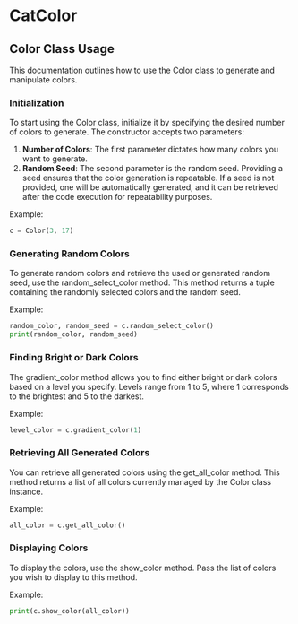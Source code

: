 # CatColor
## Color Class Usage

This documentation outlines how to use the Color class to generate and manipulate colors.

### Initialization

To start using the Color class, initialize it by specifying the desired number of colors to generate. The constructor accepts two parameters:

1. **Number of Colors**: The first parameter dictates how many colors you want to generate.
2. **Random Seed**: The second parameter is the random seed. Providing a seed ensures that the color generation is repeatable. If a seed is not provided, one will be automatically generated, and it can be retrieved after the code execution for repeatability purposes.

Example:
```python
c = Color(3, 17)
```

### Generating Random Colors

To generate random colors and retrieve the used or generated random seed, use the random_select_color method. This method returns a tuple containing the randomly selected colors and the random seed.

Example:
```python
random_color, random_seed = c.random_select_color()
print(random_color, random_seed)
```

### Finding Bright or Dark Colors
The gradient_color method allows you to find either bright or dark colors based on a level you specify. Levels range from 1 to 5, where 1 corresponds to the brightest and 5 to the darkest.

Example:
```python
level_color = c.gradient_color(1)
```

### Retrieving All Generated Colors
You can retrieve all generated colors using the get_all_color method. This method returns a list of all colors currently managed by the Color class instance.

Example:
```python
all_color = c.get_all_color()
```

### Displaying Colors
To display the colors, use the show_color method. Pass the list of colors you wish to display to this method.

Example:
```python
print(c.show_color(all_color))
```


